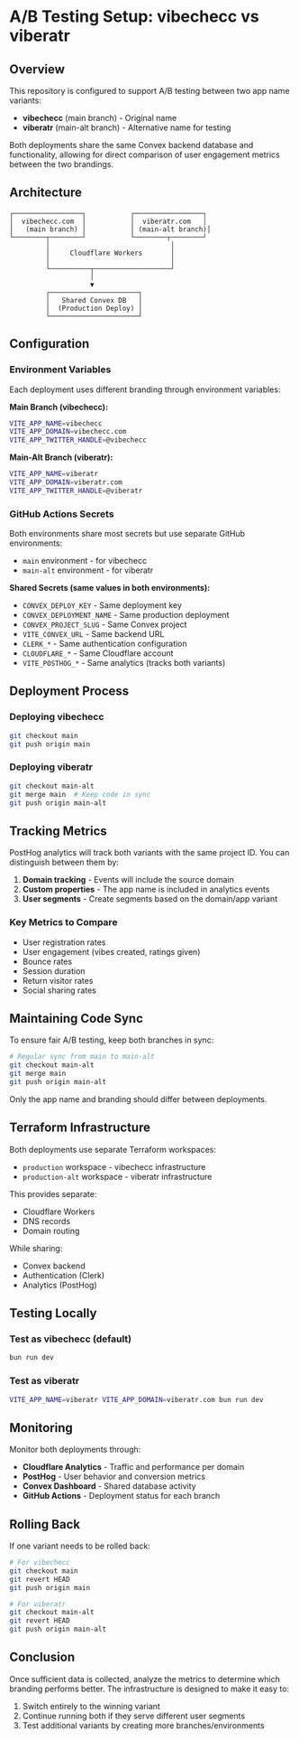 # A/B Testing Setup: vibechecc vs viberatr

## Overview

This repository is configured to support A/B testing between two app name variants:

- **vibechecc** (main branch) - Original name
- **viberatr** (main-alt branch) - Alternative name for testing

Both deployments share the same Convex backend database and functionality, allowing for direct comparison of user engagement metrics between the two brandings.

## Architecture

```
┌─────────────────┐           ┌─────────────────┐
│  vibechecc.com  │           │  viberatr.com   │
│   (main branch) │           │ (main-alt branch)│
└────────┬────────┘           └────────┬────────┘
         │                              │
         │     Cloudflare Workers       │
         │                              │
         └──────────┬───────────────────┘
                    │
                    ▼
         ┌──────────────────────┐
         │   Shared Convex DB   │
         │  (Production Deploy) │
         └──────────────────────┘
```

## Configuration

### Environment Variables

Each deployment uses different branding through environment variables:

**Main Branch (vibechecc):**

```bash
VITE_APP_NAME=vibechecc
VITE_APP_DOMAIN=vibechecc.com
VITE_APP_TWITTER_HANDLE=@vibechecc
```

**Main-Alt Branch (viberatr):**

```bash
VITE_APP_NAME=viberatr
VITE_APP_DOMAIN=viberatr.com
VITE_APP_TWITTER_HANDLE=@viberatr
```

### GitHub Actions Secrets

Both environments share most secrets but use separate GitHub environments:

- `main` environment - for vibechecc
- `main-alt` environment - for viberatr

**Shared Secrets (same values in both environments):**

- `CONVEX_DEPLOY_KEY` - Same deployment key
- `CONVEX_DEPLOYMENT_NAME` - Same production deployment
- `CONVEX_PROJECT_SLUG` - Same Convex project
- `VITE_CONVEX_URL` - Same backend URL
- `CLERK_*` - Same authentication configuration
- `CLOUDFLARE_*` - Same Cloudflare account
- `VITE_POSTHOG_*` - Same analytics (tracks both variants)

## Deployment Process

### Deploying vibechecc

```bash
git checkout main
git push origin main
```

### Deploying viberatr

```bash
git checkout main-alt
git merge main  # Keep code in sync
git push origin main-alt
```

## Tracking Metrics

PostHog analytics will track both variants with the same project ID. You can distinguish between them by:

1. **Domain tracking** - Events will include the source domain
2. **Custom properties** - The app name is included in analytics events
3. **User segments** - Create segments based on the domain/app variant

### Key Metrics to Compare

- User registration rates
- User engagement (vibes created, ratings given)
- Bounce rates
- Session duration
- Return visitor rates
- Social sharing rates

## Maintaining Code Sync

To ensure fair A/B testing, keep both branches in sync:

```bash
# Regular sync from main to main-alt
git checkout main-alt
git merge main
git push origin main-alt
```

Only the app name and branding should differ between deployments.

## Terraform Infrastructure

Both deployments use separate Terraform workspaces:

- `production` workspace - vibechecc infrastructure
- `production-alt` workspace - viberatr infrastructure

This provides separate:

- Cloudflare Workers
- DNS records
- Domain routing

While sharing:

- Convex backend
- Authentication (Clerk)
- Analytics (PostHog)

## Testing Locally

### Test as vibechecc (default)

```bash
bun run dev
```

### Test as viberatr

```bash
VITE_APP_NAME=viberatr VITE_APP_DOMAIN=viberatr.com bun run dev
```

## Monitoring

Monitor both deployments through:

- **Cloudflare Analytics** - Traffic and performance per domain
- **PostHog** - User behavior and conversion metrics
- **Convex Dashboard** - Shared database activity
- **GitHub Actions** - Deployment status for each branch

## Rolling Back

If one variant needs to be rolled back:

```bash
# For vibechecc
git checkout main
git revert HEAD
git push origin main

# For viberatr
git checkout main-alt
git revert HEAD
git push origin main-alt
```

## Conclusion

Once sufficient data is collected, analyze the metrics to determine which branding performs better. The infrastructure is designed to make it easy to:

1. Switch entirely to the winning variant
2. Continue running both if they serve different user segments
3. Test additional variants by creating more branches/environments
